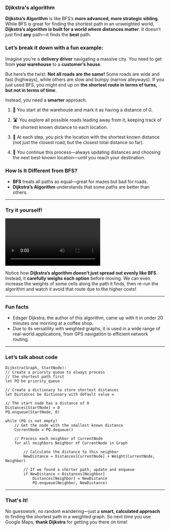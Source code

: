 ### Djikstra's algorithm

**Dijkstra’s Algorithm** is like BFS’s **more advanced, more strategic sibling**. While BFS is great for finding the shortest path in an unweighted world, **Dijkstra’s algorithm is built for a world where distances matter**. It doesn’t just find **any** path—it finds the **best** path.

### Let’s break it down with a fun example:

Imagine you’re a **delivery driver** navigating a massive city. You need to get from **your warehouse** to a **customer’s house**.

But here’s the twist: **Not all roads are the same!** Some roads are wide and fast (highways), while others are slow and bumpy (narrow alleyways). If you just used BFS, you might end up on **the shortest route in terms of turns, but not in terms of time**.

Instead, you need a **smarter** approach.

1. 🚗 You start at the warehouse and mark it as having a distance of 0.

2. 🛣 You explore all possible roads leading away from it, keeping track of the shortest known distance to each location.

3. 📍 At each step, you pick the location with the shortest known distance (not just the closest road, but the closest total distance so far).

4. 🏁 You continue this process—always updating distances and choosing the next best-known location—until you reach your destination.

### How Is It Different from BFS?

-   **BFS** treats all paths as equal—great for mazes but bad for roads.
-   **Dijkstra’s Algorithm** understands that some paths are better than others.

---

### Try it yourself!

![video](/content/video/dijkstra.mp4)

Notice how **Dijkstra’s algorithm doesn’t just spread out evenly like BFS**. Instead, it **carefully weighs each option** before moving. We can even increase the weights of some cells along the path it finds, then re-run the algorithm and watch it avoid that route due to the higher costs!

---

### Fun facts

-   Edsger Dijkstra, the author of this algorithm, came up with it in under 20 minutes one morning at a coffee shop.
-   Due to its versatility with weighted graphs, it is used in a wide range of real-world applications, from GPS navigation to efficient network routing.

---

### Let’s talk about code

```
Dijkstra(Graph, StartNode):
// Create a priority queue to always process
// the shortest path first
let PQ be priority_queue

// Create a dictionary to store shortest distances
let Distances be dictionary with default value ∞

// The start node has a distance of 0
Distances[StartNode] = 0
PQ.enqueue(StartNode, 0)

while (PQ is not empty)
    // Get the node with the smallest known distance
    CurrentNode = PQ.dequeue()

    // Process each neighbor of CurrentNode
    for all neighbors Neighbor of CurrentNode in Graph

        // Calculate the distance to this neighbor
        NewDistance = Distances[CurrentNode] + Weight(CurrentNode, Neighbor)

        // If we found a shorter path, update and enqueue
        if NewDistance < Distances[Neighbor]
            Distances[Neighbor] = NewDistance
            PQ.enqueue(Neighbor, NewDistance)

```

---

### **That's It!**

No guesswork, no random wandering—just a **smart, calculated approach** to finding the shortest path in a weighted graph.
So next time you use Google Maps, **thank Dijkstra** for getting you there on time!
